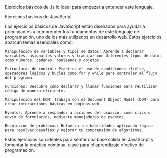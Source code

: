 Ejercicios básicos de Js lo ideal para empezar a entender este lenguaje.

Ejercicios básicos de JavaScript

Los ejercicios básicos de JavaScript están diseñados para ayudar a principiantes a comprender los fundamentos de este lenguaje de programación, uno de los más utilizados en desarrollo web. Estos ejercicios abarcan temas esenciales como:

    Manipulación de variables y tipos de datos: Aprende a declarar variables, asignarles valores y trabajar con diferentes tipos de datos como números, cadenas, booleanos y objetos.

    Estructuras de control: Practica el uso de condiciones if/else, operadores lógicos y bucles como for y while para controlar el flujo del programa.

    Funciones: Descubre cómo declarar y llamar funciones para reutilizar código de manera eficiente.

    Manipulación del DOM: Trabaja con el Document Object Model (DOM) para crear interacciones básicas en páginas web.

    Eventos: Aprende a responder a acciones del usuario, como clics o envío de formularios, mediante manejadores de eventos.

    Resolución de problemas: Refuerza tus habilidades aplicando lógica para resolver desafíos y mejorar tu comprensión de algoritmos.

Estos ejercicios son ideales para sentar una base sólida en JavaScript y fomentar la práctica continua, clave para el aprendizaje efectivo de programación.
